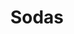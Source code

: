 ---
image: /images/soda.jpg
title: Sodas
description: |-
    A soft drink or soda is a drink that typically contains carbonated water, a sweetener, and a natural or artificial flavoring.
menu: sodas
order: 11
---